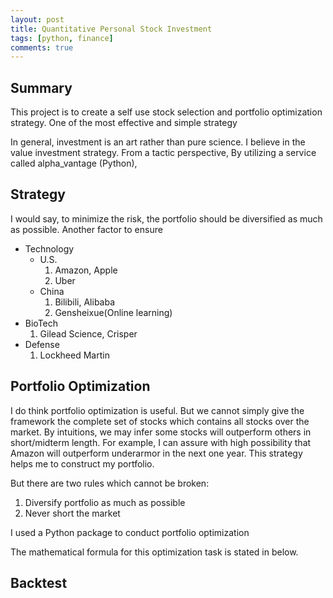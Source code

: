 ```yaml
---
layout: post
title: Quantitative Personal Stock Investment
tags: [python, finance]
comments: true
---
```



## Summary

This project is to create a self use stock selection and portfolio optimization strategy. One of the most effective and simple strategy  

In general, investment is an art rather than pure science. I believe in the value investment strategy. From a tactic perspective,
By utilizing a service called alpha_vantage (Python),

## Strategy

I would say, to minimize the risk, the portfolio should be diversified as much as possible.
Another factor to ensure


- Technology
  - U.S.
    1. Amazon, Apple
    2. Uber
  - China
    1. Bilibili, Alibaba
    2. Gensheixue(Online learning)
- BioTech
  1. Gilead Science, Crisper
- Defense
  1. Lockheed Martin



## Portfolio Optimization

I do think portfolio optimization is useful. But we cannot simply give the framework the complete set of stocks which contains all stocks over the market. By intuitions, we may infer some stocks will outperform others in short/midterm length. For example, I can assure with high possibility that Amazon will outperform underarmor in the next one year. This strategy helps me to construct my portfolio.

But there are two rules which cannot be broken:
1. Diversify portfolio as much as possible
2. Never short the market

I used a Python package to conduct portfolio optimization

The mathematical formula for this optimization task is stated in below.
 

## Backtest
